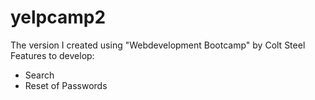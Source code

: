 # yelpcamp2
The version I created using "Webdevelopment Bootcamp" by Colt Steel
Features to develop:
- Search
- Reset of Passwords
